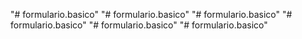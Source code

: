 "# formulario.basico" 
"# formulario.basico" 
"# formulario.basico" 
"# formulario.basico" 
"# formulario.basico" 
"# formulario.basico" 
